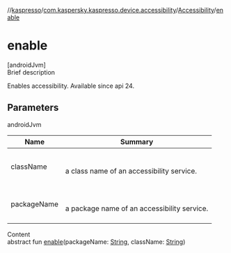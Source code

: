 //[kaspresso](../../index.md)/[com.kaspersky.kaspresso.device.accessibility](../index.md)/[Accessibility](index.md)/[enable](enable.md)



# enable  
[androidJvm]  
Brief description  


Enables accessibility. Available since api 24.



## Parameters  
  
androidJvm  
  
|  Name|  Summary| 
|---|---|
| className| <br><br>a class name of an accessibility service.<br><br>
| packageName| <br><br>a package name of an accessibility service.<br><br>
  
  
Content  
abstract fun [enable](enable.md)(packageName: [String](https://kotlinlang.org/api/latest/jvm/stdlib/kotlin/-string/index.html), className: [String](https://kotlinlang.org/api/latest/jvm/stdlib/kotlin/-string/index.html))  



